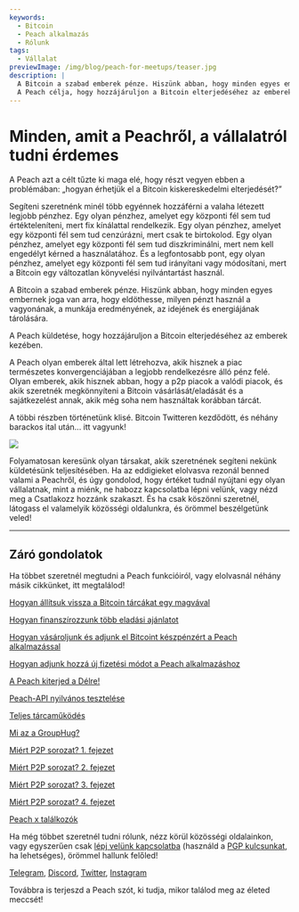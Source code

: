 ```yaml
---
keywords:
  - Bitcoin
  - Peach alkalmazás
  - Rólunk
tags:
  - Vállalat
previewImage: /img/blog/peach-for-meetups/teaser.jpg
description: |
  A Bitcoin a szabad emberek pénze. Hiszünk abban, hogy minden egyes embernek joga van arra, hogy eldöthesse, milyen pénzt használ a vagyonának, a munkája eredményének, az idejének és energiájának tárolására.
  A Peach célja, hogy hozzájáruljon a Bitcoin elterjedéséhez az emberek kezében.
---
```


# Minden, amit a Peachről, a vállalatról tudni érdemes

A Peach azt a célt tűzte ki maga elé, hogy részt vegyen ebben a problémában: „hogyan érhetjük el a Bitcoin kiskereskedelmi elterjedését?”

Segíteni szeretnénk minél több egyénnek hozzáférni a valaha létezett legjobb pénzhez. Egy olyan pénzhez, amelyet egy központi fél sem tud értékteleníteni, mert fix kínálattal rendelkezik. Egy olyan pénzhez, amelyet egy központi fél sem tud cenzúrázni, mert csak te birtokolod. Egy olyan pénzhez, amelyet egy központi fél sem tud diszkriminálni, mert nem kell engedélyt kérned a használatához. És a legfontosabb pont, egy olyan pénzhez, amelyet egy központi fél sem tud irányítani vagy módosítani, mert a Bitcoin egy változatlan könyvelési nyilvántartást használ.

A Bitcoin a szabad emberek pénze. Hiszünk abban, hogy minden egyes embernek joga van arra, hogy eldöthesse, milyen pénzt használ a vagyonának, a munkája eredményének, az idejének és energiájának tárolására.

A Peach küldetése, hogy hozzájáruljon a Bitcoin elterjedéséhez az emberek kezében.

A Peach olyan emberek által lett létrehozva, akik hisznek a piac természetes konvergenciájában a legjobb rendelkezésre álló pénz felé. Olyan emberek, akik hisznek abban, hogy a p2p piacok a valódi piacok, és akik szeretnék megkönnyíteni a Bitcoin vásárlását/eladását és a sajátkezelést annak, akik még soha nem használtak korábban tárcát.

A többi részben történetünk klisé. Bitcoin Twitteren kezdődött, és néhány barackos ital után... itt vagyunk!

![](/img/blog/all-about-peach-the-company/photo.jpg)

Folyamatosan keresünk olyan társakat, akik szeretnének segíteni nekünk küldetésünk teljesítésében. Ha az eddigieket elolvasva rezonál benned valami a Peachről, és úgy gondolod, hogy értéket tudnál nyújtani egy olyan vállalatnak, mint a miénk, ne habozz kapcsolatba lépni velünk, vagy nézd meg a Csatlakozz hozzánk szakaszt. És ha csak köszönni szeretnél, látogass el valamelyik közösségi oldalunkra, és örömmel beszélgetünk veled!

---

## Záró gondolatok

Ha többet szeretnél megtudni a Peach funkcióiról, vagy elolvasnál néhány másik cikkünket, itt megtalálod!

[Hogyan állítsuk vissza a Bitcoin tárcákat egy magvával](https://peachbitcoin.com/hu/blog/how-to-restore-peach-wallet/)

[Hogyan finanszírozzunk több eladási ajánlatot](https://peachbitcoin.com/hu/blog/funding-multiple-sell-offers/)

[Hogyan vásároljunk és adjunk el Bitcoint készpénzért a Peach alkalmazással](https://peachbitcoin.com/hu/blog/how-to-buy-and-sell-bitcoin-with-cash-using-peach/)

[Hogyan adjunk hozzá új fizetési módot a Peach alkalmazáshoz](https://peachbitcoin.com/hu/blog/how-to-add-a-payment-method/)

[A Peach kiterjed a Délre!](https://peachbitcoin.com/hu/blog/peach-expands-to-the-global-south/)

[Peach-API nyilvános tesztelése](https://peachbitcoin.com/hu/blog/making-our-peach-api-public/)

[Teljes tárcaműködés](https://peachbitcoin.com/hu/blog/full-wallet-functionality/)

[Mi az a GroupHug?](https://peachbitcoin.com/hu/blog/group-hug/)

[Miért P2P sorozat? 1. fejezet](https://peachbitcoin.com/hu/blog/why-p2p-chapter-1/)

[Miért P2P sorozat? 2. fejezet](https://peachbitcoin.com/hu/blog/why-p2p-chapter-2/)

[Miért P2P sorozat? 3. fejezet](https://peachbitcoin.com/hu/blog/why-p2p-chapter-3-circular-economies/)

[Miért P2P sorozat? 4. fejezet](https://peachbitcoin.com/hu/blog/why-p2p-chapter-4-chains-of-trust/)

[Peach x találkozók](https://peachbitcoin.com/hu/blog/peach-for-meetups/)

Ha még többet szeretnél tudni rólunk, nézz körül közösségi oldalainkon, vagy egyszerűen csak [lépj velünk kapcsolatba](mailto:hello@peachbitcoin.com) (használd a [PGP kulcsunkat](https://keys.openpgp.org/vks/v1/by-fingerprint/48339A19645E2E53488E0E5479E1B270FACD1BD2), ha lehetséges), örömmel hallunk felőled!

[Telegram](https://t.me/peachtopeach), [Discord](https://discord.gg/ypeHz3SW54), [Twitter](https://twitter.com/peachbitcoin), [Instagram](https://instagram.com/peachbitcoin)

Továbbra is terjeszd a Peach szót, ki tudja, mikor találod meg az életed meccsét!
